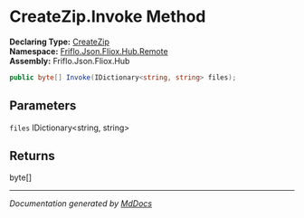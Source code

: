 ﻿<!--  
  <auto-generated>   
    The contents of this file were generated by a tool.  
    Changes to this file may be list if the file is regenerated  
  </auto-generated>   
-->

# CreateZip.Invoke Method

**Declaring Type:** [CreateZip](../index.md)  
**Namespace:** [Friflo.Json.Fliox.Hub.Remote](../../index.md)  
**Assembly:** Friflo.Json.Fliox.Hub

```csharp
public byte[] Invoke(IDictionary<string, string> files);
```

## Parameters

`files`  IDictionary\<string, string\>

## Returns

byte\[\]

___

*Documentation generated by [MdDocs](https://github.com/ap0llo/mddocs)*
